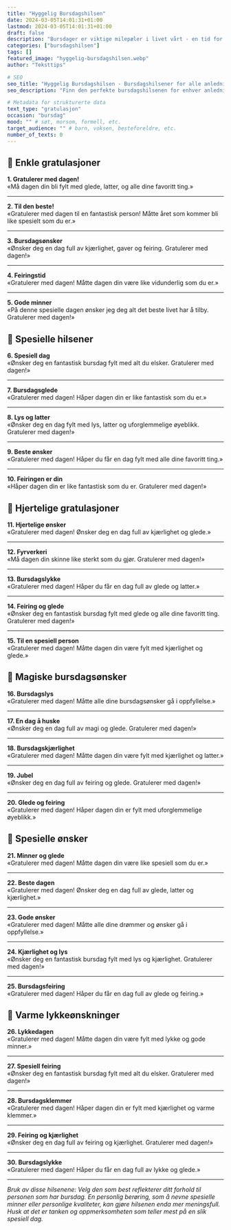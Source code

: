```yaml
---
title: "Hyggelig Bursdagshilsen"
date: 2024-03-05T14:01:31+01:00
lastmod: 2024-03-05T14:01:31+01:00
draft: false
description: "Bursdager er viktige milepæler i livet vårt - en tid for å feire, reflektere og uttrykke vår takknemlighet for spesielle mennesker i livene våre. En gjennomtenkt bursdagshilsen kan formidle vår varme, kjærlighet og anerkjennelse til noen vi bryr oss om. I denne samlingen finner du en rekke bursdagshilsninger som kan hjelpe deg med å uttrykke dine varmeste ønsker og tanker på deres spesielle dag."
categories: ["bursdagshilsen"]
tags: []
featured_image: "hyggelig-bursdagshilsen.webp"
author: "Teksttips"

# SEO
seo_title: "Hyggelig Bursdagshilsen - Bursdagshilsener for alle anledninger"
seo_description: "Finn den perfekte bursdagshilsenen for enhver anledning. Vi har samlet de beste forslagene til hyggelig bursdagshilsen."

# Metadata for strukturerte data
text_type: "gratulasjon"
occasion: "bursdag"
mood: "" # søt, morsom, formell, etc.
target_audience: "" # barn, voksen, besteforeldre, etc.
number_of_texts: 0
---
```



## 🎂 Enkle gratulasjoner

**1. Gratulerer med dagen!**  
«Må dagen din bli fylt med glede, latter, og alle dine favoritt ting.»

---

**2. Til den beste!**  
«Gratulerer med dagen til en fantastisk person! Måtte året som kommer bli like spesielt som du er.»

---

**3. Bursdagsønsker**  
«Ønsker deg en dag full av kjærlighet, gaver og feiring. Gratulerer med dagen!»

---

**4. Feiringstid**  
«Gratulerer med dagen! Måtte dagen din være like vidunderlig som du er.»

---

**5. Gode minner**  
«På denne spesielle dagen ønsker jeg deg alt det beste livet har å tilby. Gratulerer med dagen!»

## 🎉 Spesielle hilsener

**6. Spesiell dag**  
«Ønsker deg en fantastisk bursdag fylt med alt du elsker. Gratulerer med dagen!»

---

**7. Bursdagsglede**  
«Gratulerer med dagen! Håper dagen din er like fantastisk som du er.»

---

**8. Lys og latter**  
«Ønsker deg en dag fylt med lys, latter og uforglemmelige øyeblikk. Gratulerer med dagen!»

---

**9. Beste ønsker**  
«Gratulerer med dagen! Håper du får en dag fylt med alle dine favoritt ting.»

---

**10. Feiringen er din**  
«Håper dagen din er like fantastisk som du er. Gratulerer med dagen!»

## 🎁 Hjertelige gratulasjoner

**11. Hjertelige ønsker**  
«Gratulerer med dagen! Ønsker deg en dag full av kjærlighet og glede.»

---

**12. Fyrverkeri**  
«Må dagen din skinne like sterkt som du gjør. Gratulerer med dagen!»

---

**13. Bursdagslykke**  
«Gratulerer med dagen! Håper du får en dag full av glede og latter.»

---

**14. Feiring og glede**  
«Ønsker deg en fantastisk bursdag fylt med glede og alle dine favoritt ting. Gratulerer med dagen!»

---

**15. Til en spesiell person**  
«Gratulerer med dagen! Måtte dagen din være fylt med kjærlighet og glede.»

## 🎈 Magiske bursdagsønsker

**16. Bursdagslys**  
«Gratulerer med dagen! Måtte alle dine bursdagsønsker gå i oppfyllelse.»

---

**17. En dag å huske**  
«Ønsker deg en dag full av magi og glede. Gratulerer med dagen!»

---

**18. Bursdagskjærlighet**  
«Gratulerer med dagen! Måtte dagen din være fylt med kjærlighet og latter.»

---

**19. Jubel**  
«Ønsker deg en dag full av feiring og glede. Gratulerer med dagen!»

---

**20. Glede og feiring**  
«Gratulerer med dagen! Håper dagen din er fylt med uforglemmelige øyeblikk.»

## 🌟 Spesielle ønsker

**21. Minner og glede**  
«Gratulerer med dagen! Måtte dagen din være like spesiell som du er.»

---

**22. Beste dagen**  
«Gratulerer med dagen! Ønsker deg en dag full av glede, latter og kjærlighet.»

---

**23. Gode ønsker**  
«Gratulerer med dagen! Måtte alle dine drømmer og ønsker gå i oppfyllelse.»

---

**24. Kjærlighet og lys**  
«Ønsker deg en fantastisk bursdag fylt med lys og kjærlighet. Gratulerer med dagen!»

---

**25. Bursdagsfeiring**  
«Gratulerer med dagen! Håper du får en dag full av glede og feiring.»

## 💝 Varme lykkeønskninger

**26. Lykkedagen**  
«Gratulerer med dagen! Måtte dagen din være fylt med lykke og gode minner.»

---

**27. Spesiell feiring**  
«Ønsker deg en fantastisk bursdag fylt med alt du elsker. Gratulerer med dagen!»

---

**28. Bursdagsklemmer**  
«Gratulerer med dagen! Håper dagen din er fylt med kjærlighet og varme klemmer.»

---

**29. Feiring og kjærlighet**  
«Ønsker deg en dag full av feiring og kjærlighet. Gratulerer med dagen!»

---

**30. Bursdagslykke**  
«Gratulerer med dagen! Håper du får en dag full av lykke og glede.»

---

*Bruk av disse hilsenene: Velg den som best reflekterer ditt forhold til personen som har bursdag. En personlig berøring, som å nevne spesielle minner eller personlige kvaliteter, kan gjøre hilsenen enda mer meningsfull. Husk at det er tanken og oppmerksomheten som teller mest på en slik spesiell dag.*